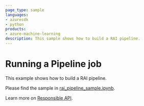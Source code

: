 ```yaml
---
page_type: sample
languages:
- azuresdk
- python
products:
- azure-machine-learning
description: This sample shows how to build a RAI pipeline.
---
```


# Running a Pipeline job
This example shows how to build a RAI pipeline. 

Please find the sample in [rai_pipeline_sample.ipynb](rai_pipeline_sample.ipynb).

Learn more on [Responsible API](https://github.com/Azure/RAI-vNext-Preview).